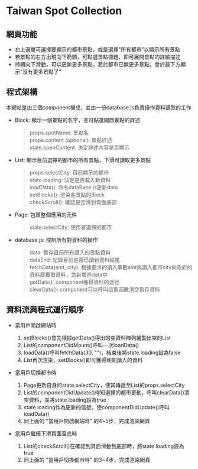 # Taiwan Spot Collection

## 網頁功能
- 右上選單可選擇要顯示的都市景點，或是選擇"所有都市"以顯示所有景點
- 若景點的右方出現向下箭頭，可點選景點標題，即可展開景點的詳細描述
- 持續向下滑動，可以更新更多景點，若此都市已無更多景點，會於最下方顯示"沒有更多景點了"

## 程式架構
本網站是由三個component構成，並由一份database.js負責操作資料讀取的工作

- Block: 顯示一個景點的名字，並可點選開啟景點的詳述
  > props.spotName: 景點名  
  > props.content (optional): 景點詳述  
  > state.openContent: 決定詳述內容是否顯示

- List: 顯示目前選擇的都市的所有景點，下滑可讀取更多景點
  > props.selectCity: 目前顯示的都市  
  > state.loading: 決定是否載入新資料  
  > loadData(): 命令dataBase.js更新data  
  > setBlocks(): 渲染各景點的Block  
  > checkScroll(): 確認是否滑到頁面底部

- Page: 包裹整個應用的元件
  > state.selectCity: 使用者選擇的都市

- database.js: 控制所有對資料的操作
  > data: 暫存目前所有讀入的景點資料  
  > dataEnd: 紀錄目前是否已讀到資料結尾  
  > fetchData(amt, city): 根據要求的讀入筆數amt與讀入都市city向政府的資料庫獲取資料，並新增進data中  
  > getData(): component獲得資料的途徑  
  > clearData(): component可以呼叫這個函數清空暫存資料

## 資料流與程式運行順序
- 當用戶開啟網站時
  1. setBlocks()會先根據getData()得出的空資料陣列繪製出空的List
  2. List的componentDidMount()呼叫一次loadData()
  3. loadData()呼叫fetchData(30, "")，結束後將state.loading設為false
  4. List再次渲染，setBlocks()即可獲得剛剛讀入的資料

- 當用戶切換都市時
  1. Page更新自身的state.selectCity，使其傳遞至List的props.selectCity
  2. List的componentDidUpdate()得知選擇的都市更動，呼叫clearData()清空資料，並將state.loading設為true
  3. state.loading作為更新的信號，使componentDidUpdate()呼叫loadData()
  4. 同上面的 "當用戶開啟網站時" 的4~5步，完成渲染網頁

- 當用戶繼續下滑頁面至底時
  1. List的checkScroll()在確認到頁面滑動到底部時，將state.loading設為true
  2. 同上面的 "當用戶切換都市時" 的3~4步，完成渲染網頁
